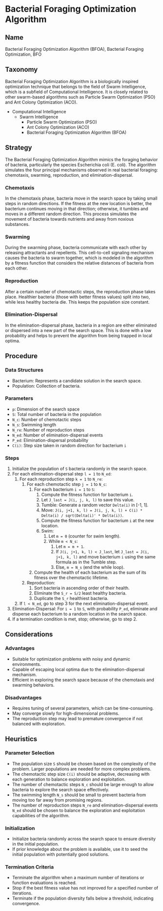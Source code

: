 # Bacterial Foraging Optimization Algorithm

## Name

Bacterial Foraging Optimization Algorithm (BFOA), Bacterial Foraging Optimization, BFO

## Taxonomy

Bacterial Foraging Optimization Algorithm is a biologically inspired optimization technique that belongs to the field of Swarm Intelligence, which is a subfield of Computational Intelligence. It is closely related to other swarm-based algorithms such as Particle Swarm Optimization (PSO) and Ant Colony Optimization (ACO).

- Computational Intelligence
  - Swarm Intelligence
    - Particle Swarm Optimization (PSO)
    - Ant Colony Optimization (ACO)
    - Bacterial Foraging Optimization Algorithm (BFOA)

## Strategy

The Bacterial Foraging Optimization Algorithm mimics the foraging behavior of bacteria, particularly the species Escherichia coli (E. coli). The algorithm simulates the four principal mechanisms observed in real bacterial foraging: chemotaxis, swarming, reproduction, and elimination-dispersal.

### Chemotaxis

In the chemotaxis phase, bacteria move in the search space by taking small steps in random directions. If the fitness at the new location is better, the bacterium continues moving in that direction; otherwise, it tumbles and moves in a different random direction. This process simulates the movement of bacteria towards nutrients and away from noxious substances.

### Swarming

During the swarming phase, bacteria communicate with each other by releasing attractants and repellents. This cell-to-cell signaling mechanism causes the bacteria to swarm together, which is modeled in the algorithm by a fitness function that considers the relative distances of bacteria from each other.

### Reproduction

After a certain number of chemotactic steps, the reproduction phase takes place. Healthier bacteria (those with better fitness values) split into two, while less healthy bacteria die. This keeps the population size constant.

### Elimination-Dispersal

In the elimination-dispersal phase, bacteria in a region are either eliminated or dispersed into a new part of the search space. This is done with a low probability and helps to prevent the algorithm from being trapped in local optima.

## Procedure

### Data Structures

- Bacterium: Represents a candidate solution in the search space.
- Population: Collection of bacteria.

### Parameters

- `p`: Dimension of the search space
- `S`: Total number of bacteria in the population
- `N_c`: Number of chemotactic steps
- `N_s`: Swimming length
- `N_re`: Number of reproduction steps
- `N_ed`: Number of elimination-dispersal events
- `P_ed`: Elimination-dispersal probability
- `C(i)`: Step size taken in random direction for bacterium `i`

### Steps

1. Initialize the population of `S` bacteria randomly in the search space.
2. For each elimination-dispersal step `l = 1` to `N_ed`:
   1. For each reproduction step `k = 1` to `N_re`:
      1. For each chemotactic step `j = 1` to `N_c`:
         1. For each bacterium `i = 1` to `S`:
            1. Compute the fitness function for bacterium `i`.
            2. Let `J_last = J(i, j, k, l)` to save this value.
            3. Tumble: Generate a random vector `Delta(i)` in [-1, 1].
            4. Move: `J(i, j+1, k, l) = J(i, j, k, l) + C(i) * Delta(i) / sqrt(Delta(i)' * Delta(i))`.
            5. Compute the fitness function for bacterium `i` at the new location.
            6. Swim:
               1. Let `m = 0` (counter for swim length).
               2. While `m < N_s`:
                  1. Let `m = m + 1`.
                  2. If `J(i, j+1, k, l) < J_last`, let `J_last = J(i, j+1, k, l)` and move bacterium `i` using the same formula as in the Tumble step.
                  3. Else, `m = N_s` (end the while loop).
         2. Compute the health of each bacterium as the sum of its fitness over the chemotactic lifetime.
      2. Reproduction:
         1. Sort bacteria in ascending order of their health.
         2. Eliminate the `S_r = S/2` least healthy bacteria.
         3. Duplicate the `S_r` healthiest bacteria.
   2. If `l < N_ed`, go to step 3 for the next elimination-dispersal event.
3. Elimination-Dispersal: For `i = 1` to `S`, with probability `P_ed`, eliminate and disperse each bacterium to a random location in the search space.
4. If a termination condition is met, stop; otherwise, go to step 2.

## Considerations

### Advantages

- Suitable for optimization problems with noisy and dynamic environments.
- Capable of escaping local optima due to the elimination-dispersal mechanism.
- Efficient in exploring the search space because of the chemotaxis and swarming behaviors.

### Disadvantages

- Requires tuning of several parameters, which can be time-consuming.
- May converge slowly for high-dimensional problems.
- The reproduction step may lead to premature convergence if not balanced with exploration.

## Heuristics

### Parameter Selection

- The population size `S` should be chosen based on the complexity of the problem. Larger populations are needed for more complex problems.
- The chemotactic step size `C(i)` should be adaptive, decreasing with each generation to balance exploration and exploitation.
- The number of chemotactic steps `N_c` should be large enough to allow bacteria to explore the search space effectively.
- The swimming length `N_s` should be small to prevent bacteria from moving too far away from promising regions.
- The number of reproduction steps `N_re` and elimination-dispersal events `N_ed` should be chosen to balance the exploration and exploitation capabilities of the algorithm.

### Initialization

- Initialize bacteria randomly across the search space to ensure diversity in the initial population.
- If prior knowledge about the problem is available, use it to seed the initial population with potentially good solutions.

### Termination Criteria

- Terminate the algorithm when a maximum number of iterations or function evaluations is reached.
- Stop if the best fitness value has not improved for a specified number of iterations.
- Terminate if the population diversity falls below a threshold, indicating convergence.
